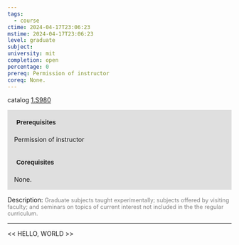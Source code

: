 ```yaml
---
tags:
  - course
ctime: 2024-04-17T23:06:23
mstime: 2024-04-17T23:06:23
level: graduate
subject: 
university: mit
completion: open
percentage: 0
prereq: Permission of instructor
coreq: None.
---
```


catalog [1.S980](http://student.mit.edu/catalog/m1c.html#1.S980)

<span style="display: block; padding: 15px; background-color: rgb(100, 100, 100, 0.2);"><font id="m_prereq331_0" style="display: block; font-family: Arial, sans-serif; font-weight: bold; padding: 5px">Prerequisites</font><br><span id="prereq331_0">Permission of instructor</span></span>
<span style="display: block; padding: 15px; background-color: rgb(100, 100, 100, 0.2);"><font id="m_coreq331_0" style="display: block; font-family: Arial, sans-serif; font-weight: bold; padding: 5px">Corequisites</font><br><span id="coreq331_0">None.</span></span>

<font style="">Description:</font>
<font style="color: grey; font-size: 0.8rem;">Graduate subjects taught experimentally; subjects offered by visiting faculty; and seminars on topics of current interest not included in the the regular curriculum.</font>



---

<< HELLO, WORLD >>
